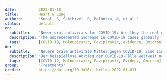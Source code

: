 ```yaml
---
date:          2022-01-18
title:         Heart & Lung
authors:       'Kunal, S, Sakthivel, P, Malhotra, N, et al.'
status:        default
en:
  subtitle:    'Newer oral antivirals for COVID-19: Are they the real game changer?'
  description: 'The unprecedented increase in COVID-19 cases globally following the emergence of novel variants such as Delta and Omicron has led to a focus on the concept of “Hit early, Hit hard” to prevent the progression of mild/moderate illness by accelerating viral clearance into a more severe one. Remdesivir, the only FDA approved antiviral against COVID-19, has its own limitations necessitating hospital visit. Similarly, monoclonal antibodies are plagued by its high cost, limited availability and need for a hospital-based administration. Owing to the urgent need for treatment of critically ill COVID-19 patients, research on drugs for use in the outpatient setting has understandably lagged behind. Given it seems likely that COVID-19 will become endemic, research should focus on identifying safe, affordable, and globally accessible oral drugs for treatment. This letter tends to address the rationale, unmet need, scientific evidence and the associated controversies surrounding the novel oral antiviral therapies in COVID-19 treatment.'
  tags:        [COVID-19, Molnupiravir, Favipiravir, evidence, Omicron]
de:
  subtitle:    'Neuere orale antivirale Mittel gegen COVID-19: Sind sie der wahre Game Changer?'
  description: 'Der beispiellose Anstieg der COVID-19-Fälle weltweit nach dem Auftreten neuer Varianten wie Delta und Omicron hat dazu geführt, dass man sich auf das Konzept "Früh zuschlagen, hart zuschlagen" konzentriert, um das Fortschreiten einer leichten/mittelschweren Erkrankung zu verhindern, indem man die Virusbeseitigung zu einer schwereren Erkrankung beschleunigt. Remdesivir, das einzige von der FDA zugelassene Virostatikum gegen COVID-19, hat seine eigenen Einschränkungen, die einen Krankenhausaufenthalt erforderlich machen. Ähnlich verhält es sich mit monoklonalen Antikörpern, deren hohe Kosten, begrenzte Verfügbarkeit und die Notwendigkeit einer Verabreichung im Krankenhaus ein Problem darstellen. Angesichts des dringenden Bedarfs an der Behandlung schwerkranker COVID-19-Patienten hat sich die Forschung an Medikamenten für den ambulanten Einsatz verständlicherweise verzögert. Da es wahrscheinlich ist, dass COVID-19 endemisch werden wird, sollte sich die Forschung darauf konzentrieren, sichere, erschwingliche und weltweit zugängliche orale Medikamente für die Behandlung zu finden. Dieses Schreiben befasst sich mit den Gründen, dem ungedeckten Bedarf, den wissenschaftlichen Erkenntnissen und den damit verbundenen Kontroversen im Zusammenhang mit den neuen oralen antiviralen Therapien für die COVID-19-Behandlung.' 
  tags:        [COVID-19, Molnupiravir, Favipiravir, Evidenz, Omicron]
group:         'Treatments'
credit:        https://doi.org/10.1016/j.hrtlng.2022.01.011
---
```

